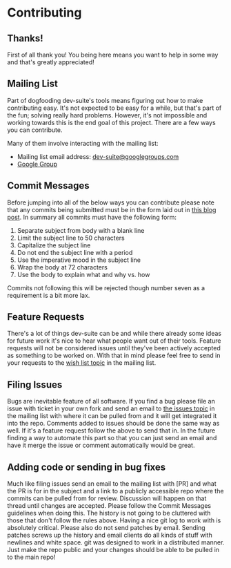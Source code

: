 # Contributing

## Thanks!

First of all thank you! You being here means you want to help in some way and
that's greatly appreciated!

## Mailing List

Part of dogfooding dev-suite's tools means figuring out how to make contributing
easy. It's not expected to be easy for a while, but that's part of the fun;
solving really hard problems. However, it's not impossible and working towards
this is the end goal of this project. There are a few ways you can contribute.

Many of them involve interacting with the mailing list:
- Mailing list email address: dev-suite@googlegroups.com
- [Google Group][google]

## Commit Messages

Before jumping into all of the below ways you can contribute please note that
any commits being submitted must be in the form laid out in
[this blog post][blog_post]. In summary all commits must have the following
form:

1. Separate subject from body with a blank line
2. Limit the subject line to 50 characters
3. Capitalize the subject line
4. Do not end the subject line with a period
5. Use the imperative mood in the subject line
6. Wrap the body at 72 characters
7. Use the body to explain what and why vs. how

Commits not following this will be rejected though number seven as a requirement
is a bit more lax.

## Feature Requests

There's a lot of things dev-suite can be and while there already some ideas for
future work it's nice to hear what people want out of their tools. Feature
requests will not be considered issues until they've been actively accepted as
something to be worked on. With that in mind please feel free to send in your
requests to the [wish list topic][wish_list] in the mailing list.

## Filing Issues

Bugs are inevitable feature of all software. If you find a bug please file an
issue with ticket in your own fork and send an email to
[the issues topic][issues] in the mailing list with where it can be pulled from
and it will get integrated it into the repo. Comments added to issues should be
done the same way as well. If it's a feature request follow the above to send
that in. In the future finding a way to automate this part so that you can just
send an email and have it merge the issue or comment automatically would be
great.

## Adding code or sending in bug fixes

Much like filing issues send an email to the mailing list with [PR] and what
the PR is for in the subject and a link to a publicly accessible repo where the
commits can be pulled from for review. Discussion will happen on that thread
until changes are accepted. Please follow the Commit Messages guidelines when
doing this. The history is not going to be cluttered with those that don't
follow the rules above. Having a nice git log to work with is absolutely
critical. Please also do not send patches by email. Sending patches screws up
the history and email clients do all kinds of stuff with newlines and white
space. git was designed to work in a distributed manner. Just make the repo
public and your changes should be able to be pulled in to the main repo!

[blog_post]: https://chris.beams.io/posts/git-commit/
[google]: https://groups.google.com/forum/#!forum/dev-sute
[wish_list]: https://groups.google.com/d/topic/dev-suite/H62oYcV-mE4/discussion
[issues]: https://groups.google.com/d/msg/dev-suite/IJdllJGoqSA/q6-VVmE9BAAJ
